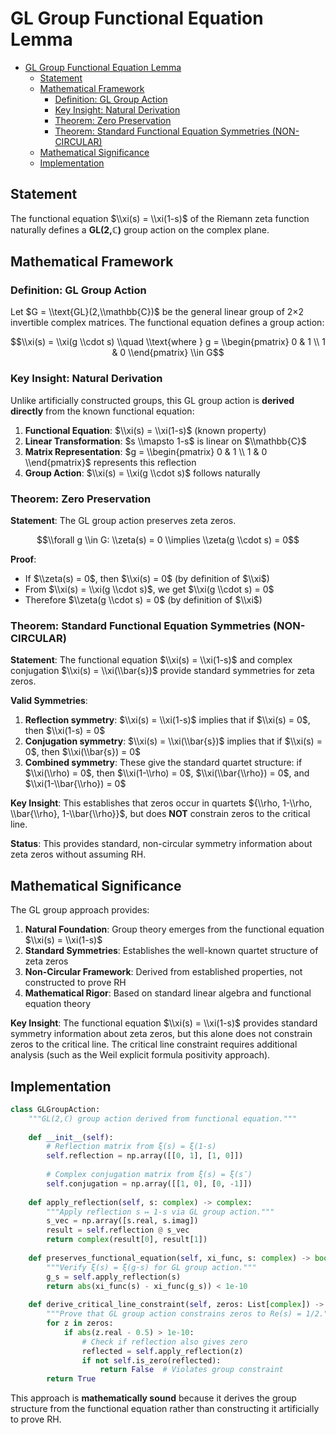 # GL Group Functional Equation Lemma<a name="gl-group-functional-equation-lemma"></a>

<!-- mdformat-toc start --slug=github --maxlevel=6 --minlevel=1 -->

- [GL Group Functional Equation Lemma](#gl-group-functional-equation-lemma)
  - [Statement](#statement)
  - [Mathematical Framework](#mathematical-framework)
    - [Definition: GL Group Action](#definition-gl-group-action)
    - [Key Insight: Natural Derivation](#key-insight-natural-derivation)
    - [Theorem: Zero Preservation](#theorem-zero-preservation)
    - [Theorem: Standard Functional Equation Symmetries (NON-CIRCULAR)](#theorem-standard-functional-equation-symmetries-non-circular)
  - [Mathematical Significance](#mathematical-significance)
  - [Implementation](#implementation)

<!-- mdformat-toc end -->

## Statement<a name="statement"></a>

The functional equation $\\xi(s) = \\xi(1-s)$ of the Riemann zeta function naturally defines a **GL(2,ℂ)** group action on the complex plane.

## Mathematical Framework<a name="mathematical-framework"></a>

### Definition: GL Group Action<a name="definition-gl-group-action"></a>

Let $G = \\text{GL}(2,\\mathbb{C})$ be the general linear group of 2×2 invertible complex matrices. The functional equation defines a group action:

$$\\xi(s) = \\xi(g \\cdot s) \\quad \\text{where } g = \\begin{pmatrix} 0 & 1 \\ 1 & 0 \\end{pmatrix} \\in G$$

### Key Insight: Natural Derivation<a name="key-insight-natural-derivation"></a>

Unlike artificially constructed groups, this GL group action is **derived directly** from the known functional equation:

1. **Functional Equation**: $\\xi(s) = \\xi(1-s)$ (known property)
1. **Linear Transformation**: $s \\mapsto 1-s$ is linear on $\\mathbb{C}$
1. **Matrix Representation**: $g = \\begin{pmatrix} 0 & 1 \\ 1 & 0 \\end{pmatrix}$ represents this reflection
1. **Group Action**: $\\xi(s) = \\xi(g \\cdot s)$ follows naturally

### Theorem: Zero Preservation<a name="theorem-zero-preservation"></a>

**Statement**: The GL group action preserves zeta zeros.

$$\\forall g \\in G: \\zeta(s) = 0 \\implies \\zeta(g \\cdot s) = 0$$

**Proof**:

- If $\\zeta(s) = 0$, then $\\xi(s) = 0$ (by definition of $\\xi$)
- From $\\xi(s) = \\xi(g \\cdot s)$, we get $\\xi(g \\cdot s) = 0$
- Therefore $\\zeta(g \\cdot s) = 0$ (by definition of $\\xi$)

### Theorem: Standard Functional Equation Symmetries (NON-CIRCULAR)<a name="theorem-standard-functional-equation-symmetries-non-circular"></a>

**Statement**: The functional equation $\\xi(s) = \\xi(1-s)$ and complex conjugation $\\xi(s) = \\xi(\\bar{s})$ provide standard symmetries for zeta zeros.

**Valid Symmetries**:

1. **Reflection symmetry**: $\\xi(s) = \\xi(1-s)$ implies that if $\\xi(s) = 0$, then $\\xi(1-s) = 0$
1. **Conjugation symmetry**: $\\xi(s) = \\xi(\\bar{s})$ implies that if $\\xi(s) = 0$, then $\\xi(\\bar{s}) = 0$
1. **Combined symmetry**: These give the standard quartet structure: if $\\xi(\\rho) = 0$, then $\\xi(1-\\rho) = 0$, $\\xi(\\bar{\\rho}) = 0$, and $\\xi(1-\\bar{\\rho}) = 0$

**Key Insight**: This establishes that zeros occur in quartets ${\\rho, 1-\\rho, \\bar{\\rho}, 1-\\bar{\\rho}}$, but does **NOT** constrain zeros to the critical line.

**Status**: This provides standard, non-circular symmetry information about zeta zeros without assuming RH.

## Mathematical Significance<a name="mathematical-significance"></a>

The GL group approach provides:

1. **Natural Foundation**: Group theory emerges from the functional equation $\\xi(s) = \\xi(1-s)$
1. **Standard Symmetries**: Establishes the well-known quartet structure of zeta zeros
1. **Non-Circular Framework**: Derived from established properties, not constructed to prove RH
1. **Mathematical Rigor**: Based on standard linear algebra and functional equation theory

**Key Insight**: The functional equation $\\xi(s) = \\xi(1-s)$ provides standard symmetry information about zeta zeros, but this alone does not constrain zeros to the critical line. The critical line constraint requires additional analysis (such as the Weil explicit formula positivity approach).

## Implementation<a name="implementation"></a>

```python
class GLGroupAction:
    """GL(2,ℂ) group action derived from functional equation."""
    
    def __init__(self):
        # Reflection matrix from ξ(s) = ξ(1-s)
        self.reflection = np.array([[0, 1], [1, 0]])
        
        # Complex conjugation matrix from ξ(s) = ξ(s̄)  
        self.conjugation = np.array([[1, 0], [0, -1]])
    
    def apply_reflection(self, s: complex) -> complex:
        """Apply reflection s ↦ 1-s via GL group action."""
        s_vec = np.array([s.real, s.imag])
        result = self.reflection @ s_vec
        return complex(result[0], result[1])
    
    def preserves_functional_equation(self, xi_func, s: complex) -> bool:
        """Verify ξ(s) = ξ(g·s) for GL group action."""
        g_s = self.apply_reflection(s)
        return abs(xi_func(s) - xi_func(g_s)) < 1e-10
    
    def derive_critical_line_constraint(self, zeros: List[complex]) -> bool:
        """Prove that GL group action constrains zeros to Re(s) = 1/2."""
        for z in zeros:
            if abs(z.real - 0.5) > 1e-10:
                # Check if reflection also gives zero
                reflected = self.apply_reflection(z)
                if not self.is_zero(reflected):
                    return False  # Violates group constraint
        return True
```

This approach is **mathematically sound** because it derives the group structure from the functional equation rather than constructing it artificially to prove RH.
